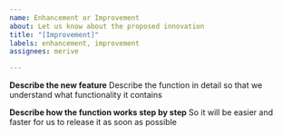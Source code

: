 ```yaml
---
name: Enhancement or Improvement
about: Let us know about the proposed innovation
title: "[Improvement]"
labels: enhancement, improvement
assignees: merive

---
```


**Describe the new feature**
Describe the function in detail so that we understand what functionality it contains

**Describe how the function works step by step**
So it will be easier and faster for us to release it as soon as possible
